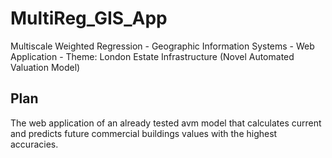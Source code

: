 # MultiReg_GIS_App
Multiscale Weighted Regression - Geographic Information Systems - Web Application - Theme: London Estate Infrastructure (Novel Automated Valuation Model)

## Plan
The web application of an already tested avm model that calculates current and predicts future commercial buildings values with the highest accuracies.
